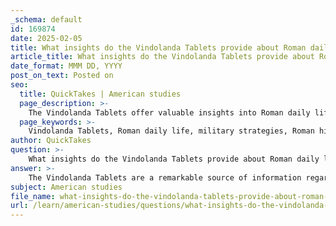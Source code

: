 ```yaml
---
_schema: default
id: 169874
date: 2025-02-05
title: What insights do the Vindolanda Tablets provide about Roman daily life and military strategies?
article_title: What insights do the Vindolanda Tablets provide about Roman daily life and military strategies?
date_format: MMM DD, YYYY
post_on_text: Posted on
seo:
  title: QuickTakes | American studies
  page_description: >-
    The Vindolanda Tablets offer valuable insights into Roman daily life and military strategies during the Roman occupation of Britain, revealing personal dynamics, administrative practices, and the complexities of interactions with local tribes.
  page_keywords: >-
    Vindolanda Tablets, Roman daily life, military strategies, Roman history, personal correspondence, administrative practices, cultural interactions, military organization, strategic communication, adaptation to local conditions, Roman Britain
author: QuickTakes
question: >-
    What insights do the Vindolanda Tablets provide about Roman daily life and military strategies?
answer: >-
    The Vindolanda Tablets are a remarkable source of information regarding Roman daily life and military strategies during the Roman occupation of Britain. Discovered at Vindolanda Fort, which was established around AD 85 near Hadrian's Wall, these tablets provide a unique glimpse into the interactions between Roman soldiers and the local populations, as well as the internal workings of the Roman military.\n\n### Insights into Daily Life\n\n1. **Personal Correspondence**: The tablets contain personal letters that reveal the social dynamics among soldiers and their families. For instance, they include messages about daily activities, requests for supplies, and even social invitations, illustrating the personal lives of the soldiers stationed at Vindolanda.\n\n2. **Administrative Practices**: The tablets also feature official correspondence, which sheds light on the administrative organization of the Roman military. This includes orders, reports, and logistical details that highlight how the Roman army managed its operations in a foreign territory.\n\n3. **Cultural Interactions**: The content of the tablets indicates a level of interaction and exchange between the Romans and the local tribes. They reflect the Romans' perceptions of the native Britons, their customs, and the complexities of their relationships, which often involved both conflict and cooperation.\n\n### Insights into Military Strategies\n\n1. **Military Organization**: The tablets provide evidence of the structure and organization of the Roman military at Vindolanda. They detail the ranks of soldiers, their duties, and the logistics of supply chains, which were crucial for maintaining a military presence in a challenging environment.\n\n2. **Strategic Communication**: The correspondence found in the tablets illustrates the importance of communication in military strategy. Orders and reports were essential for coordinating movements and responses to local threats, particularly in relation to the Caledonian tribes.\n\n3. **Adaptation to Local Conditions**: The tablets suggest that Roman military strategies were adapted to the local context. For example, they indicate the need for supplies and reinforcements, reflecting the challenges faced by the Romans in maintaining control over the northern territories.\n\n### Conclusion\n\nOverall, the Vindolanda Tablets are invaluable for understanding both the daily lives of Roman soldiers and the military strategies employed during the Roman occupation of Britain. They highlight the complexities of Roman life, the interactions with indigenous tribes, and the administrative and logistical challenges faced by the Roman military. This archaeological evidence, combined with historical accounts from sources like Tacitus, provides a comprehensive view of the Roman presence in Britain and its implications for both the Romans and the local populations.
subject: American studies
file_name: what-insights-do-the-vindolanda-tablets-provide-about-roman-daily-life-and-military-strategies.md
url: /learn/american-studies/questions/what-insights-do-the-vindolanda-tablets-provide-about-roman-daily-life-and-military-strategies
---
```


&nbsp;
